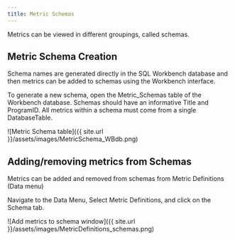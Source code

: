 ```yaml
---
title: Metric Schemas
---
```


Metrics can be viewed in different groupings, called schemas. 

## Metric Schema Creation

Schema names are generated directly in the SQL Workbench database and then metrics can be added to schemas using the Workbench interface.  

To generate a new schema, open the Metric_Schemas table of the Workbench database. Schemas should have an informative Title and ProgramID. All metrics within a schema must come from a single DatabaseTable.  

![Metric Schema table]({{ site.url }}/assets/images/MetricSchema_WBdb.png)



## Adding/removing metrics from Schemas

Metrics can be added and removed from schemas from Metric Definitions (Data menu)

Navigate to the Data Menu, Select Metric Definitions, and click on the Schema tab.

![Add metrics to schema window]({{ site.url }}/assets/images/MetricDefinitions_schemas.png)
